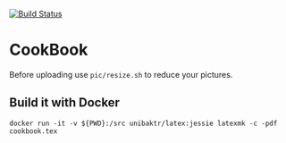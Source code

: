 [![Build Status](https://travis-ci.org/whatever4711/cookbook.svg?branch=master)](https://travis-ci.org/whatever4711/cookbook)

# CookBook

Before uploading use <code>pic/resize.sh</code> to reduce your pictures.

## Build it with Docker

```[bash]
docker run -it -v ${PWD}:/src unibaktr/latex:jessie latexmk -c -pdf cookbook.tex
```
